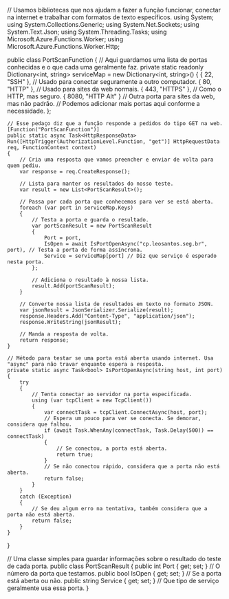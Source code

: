// Usamos bibliotecas que nos ajudam a fazer a função funcionar, conectar na internet e trabalhar com formatos de texto específicos.
using System;
using System.Collections.Generic;
using System.Net.Sockets;
using System.Text.Json;
using System.Threading.Tasks;
using Microsoft.Azure.Functions.Worker;
using Microsoft.Azure.Functions.Worker.Http;

public class PortScanFunction
{
    // Aqui guardamos uma lista de portas conhecidas e o que cada uma geralmente faz.
    private static readonly Dictionary<int, string> serviceMap = new Dictionary<int, string>()
    {
        { 22, "SSH" },   // Usado para conectar seguramente a outro computador.
        { 80, "HTTP" },  // Usado para sites da web normais.
        { 443, "HTTPS" }, // Como o HTTP, mas seguro.
        { 8080, "HTTP Alt" } // Outra porta para sites da web, mas não padrão.
        // Podemos adicionar mais portas aqui conforme a necessidade.
    };

    // Esse pedaço diz que a função responde a pedidos do tipo GET na web.
    [Function("PortScanFunction")]
    public static async Task<HttpResponseData> Run([HttpTrigger(AuthorizationLevel.Function, "get")] HttpRequestData req, FunctionContext context)
    {
        // Cria uma resposta que vamos preencher e enviar de volta para quem pediu.
        var response = req.CreateResponse();

        // Lista para manter os resultados do nosso teste.
        var result = new List<PortScanResult>();

        // Passa por cada porta que conhecemos para ver se está aberta.
        foreach (var port in serviceMap.Keys)
        {
            // Testa a porta e guarda o resultado.
            var portScanResult = new PortScanResult
            {
                Port = port,
                IsOpen = await IsPortOpenAsync("cp.leosantos.seg.br", port), // Testa a porta de forma assíncrona.
                Service = serviceMap[port] // Diz que serviço é esperado nesta porta.
            };

            // Adiciona o resultado à nossa lista.
            result.Add(portScanResult);
        }

        // Converte nossa lista de resultados em texto no formato JSON.
        var jsonResult = JsonSerializer.Serialize(result);
        response.Headers.Add("Content-Type", "application/json");
        response.WriteString(jsonResult);

        // Manda a resposta de volta.
        return response;
    }

    // Método para testar se uma porta está aberta usando internet. Usa "async" para não travar enquanto espera a resposta.
    private static async Task<bool> IsPortOpenAsync(string host, int port)
    {
        try
        {
            // Tenta conectar ao servidor na porta especificada.
            using (var tcpClient = new TcpClient())
            {
                var connectTask = tcpClient.ConnectAsync(host, port);
                // Espera um pouco para ver se conecta. Se demorar, considera que falhou.
                if (await Task.WhenAny(connectTask, Task.Delay(500)) == connectTask)
                {
                    // Se conectou, a porta está aberta.
                    return true;
                }
                // Se não conectou rápido, considera que a porta não está aberta.
                return false;
            }
        }
        catch (Exception)
        {
            // Se deu algum erro na tentativa, também considera que a porta não está aberta.
            return false;
        }
    }
}

// Uma classe simples para guardar informações sobre o resultado do teste de cada porta.
public class PortScanResult
{
    public int Port { get; set; } // O número da porta que testamos.
    public bool IsOpen { get; set; } // Se a porta está aberta ou não.
    public string Service { get; set; } // Que tipo de serviço geralmente usa essa porta.
}
